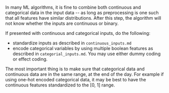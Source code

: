 In many ML algorithms, it is fine to combine both continuous and categorical data in the input data -- as long as preprocessing is one such that all features have similar distributions. After this step, the algorithm will not know whether the inputs are continuous or binary.

If presented with continuous and categorical inputs, do the following:
- standardize inputs as described in `continuous_inputs.md`
- encode categorical variables by using multiple boolean features as described in `categorial_inputs.md`. You may use either dummy coding or effect coding.

The most important thing is to make sure that categorical data and continuous data are in the same range, at the end of the day. For example if using one-hot encoded categorical data, it may be best to have the continuous features standardized to the [0, 1] range.